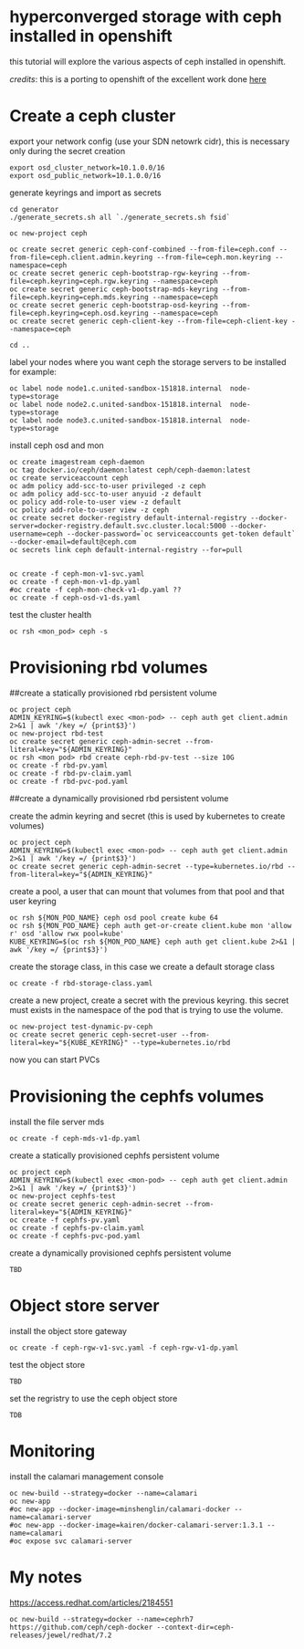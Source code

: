 # hyperconverged storage with ceph installed in openshift
this tutorial will explore the various aspects of ceph installed in openshift.

*credits*:  this is a porting to openshift of the excellent work done [here](https://github.com/ceph/ceph-docker)


# Create a ceph cluster

export your network config (use your SDN netowrk cidr), this is necessary only during the secret creation
```
export osd_cluster_network=10.1.0.0/16
export osd_public_network=10.1.0.0/16
```

generate keyrings and import as secrets
```
cd generator
./generate_secrets.sh all `./generate_secrets.sh fsid`

oc new-project ceph

oc create secret generic ceph-conf-combined --from-file=ceph.conf --from-file=ceph.client.admin.keyring --from-file=ceph.mon.keyring --namespace=ceph
oc create secret generic ceph-bootstrap-rgw-keyring --from-file=ceph.keyring=ceph.rgw.keyring --namespace=ceph
oc create secret generic ceph-bootstrap-mds-keyring --from-file=ceph.keyring=ceph.mds.keyring --namespace=ceph
oc create secret generic ceph-bootstrap-osd-keyring --from-file=ceph.keyring=ceph.osd.keyring --namespace=ceph
oc create secret generic ceph-client-key --from-file=ceph-client-key --namespace=ceph

cd ..
```
label your nodes where you want ceph the storage servers to be installed for example:
```
oc label node node1.c.united-sandbox-151818.internal  node-type=storage
oc label node node2.c.united-sandbox-151818.internal  node-type=storage
oc label node node3.c.united-sandbox-151818.internal  node-type=storage
```
install ceph osd and mon
```
oc create imagestream ceph-daemon
oc tag docker.io/ceph/daemon:latest ceph/ceph-daemon:latest
oc create serviceaccount ceph
oc adm policy add-scc-to-user privileged -z ceph
oc adm policy add-scc-to-user anyuid -z default
oc policy add-role-to-user view -z default
oc policy add-role-to-user view -z ceph
oc create secret docker-registry default-internal-registry --docker-server=docker-registry.default.svc.cluster.local:5000 --docker-username=ceph --docker-password=`oc serviceaccounts get-token default` --docker-email=default@ceph.com
oc secrets link ceph default-internal-registry --for=pull


oc create -f ceph-mon-v1-svc.yaml
oc create -f ceph-mon-v1-dp.yaml
#oc create -f ceph-mon-check-v1-dp.yaml ??
oc create -f ceph-osd-v1-ds.yaml
```
test the cluster health
```
oc rsh <mon_pod> ceph -s
```
# Provisioning rbd volumes

##create a statically provisioned rbd persistent volume
```
oc project ceph
ADMIN_KEYRING=$(kubectl exec <mon-pod> -- ceph auth get client.admin 2>&1 | awk '/key =/ {print$3}')
oc new-project rbd-test
oc create secret generic ceph-admin-secret --from-literal=key="${ADMIN_KEYRING}"
oc rsh <mon pod> rbd create ceph-rbd-pv-test --size 10G
oc create -f rbd-pv.yaml
oc create -f rbd-pv-claim.yaml
oc create -f rbd-pvc-pod.yaml
```
##create a dynamically provisioned rbd persistent volume

create the admin keyring and secret (this is used by kubernetes to create volumes)
```
oc project ceph
ADMIN_KEYRING=$(kubectl exec <mon-pod> -- ceph auth get client.admin 2>&1 | awk '/key =/ {print$3}')
oc create secret generic ceph-admin-secret --type=kubernetes.io/rbd --from-literal=key="${ADMIN_KEYRING}"
```
create a pool, a user that can mount that volumes from that pool and that user keyring
```
oc rsh ${MON_POD_NAME} ceph osd pool create kube 64
oc rsh ${MON_POD_NAME} ceph auth get-or-create client.kube mon 'allow r' osd 'allow rwx pool=kube'
KUBE_KEYRING=$(oc rsh ${MON_POD_NAME} ceph auth get client.kube 2>&1 | awk '/key =/ {print$3}')

```
create the storage class, in this case we create a default storage class
```
oc create -f rbd-storage-class.yaml
```
create a new project, create a secret with the previous keyring. this secret must exists in the namespace of the pod that is trying to use the volume.
```
oc new-project test-dynamic-pv-ceph
oc create secret generic ceph-secret-user --from-literal=key="${KUBE_KEYRING}" --type=kubernetes.io/rbd

```
now you can start PVCs

# Provisioning the cephfs volumes

install the file server mds
```
oc create -f ceph-mds-v1-dp.yaml
```
create a statically provisioned cephfs persistent volume
```
oc project ceph
ADMIN_KEYRING=$(kubectl exec <mon-pod> -- ceph auth get client.admin 2>&1 | awk '/key =/ {print$3}')
oc new-project cephfs-test
oc create secret generic ceph-admin-secret --from-literal=key="${ADMIN_KEYRING}"
oc create -f cephfs-pv.yaml
oc create -f cephfs-pv-claim.yaml
oc create -f cephfs-pvc-pod.yaml
```
create a dynamically provisioned cephfs persistent volume
```
TBD
```
# Object store server

install the object store gateway
```
oc create -f ceph-rgw-v1-svc.yaml -f ceph-rgw-v1-dp.yaml
```
test the object store
```
TBD
```
set the regristry to use the ceph object store
```
TDB
```

# Monitoring
install the calamari management console
```
oc new-build --strategy=docker --name=calamari
oc new-app
#oc new-app --docker-image=minshenglin/calamari-docker --name=calamari-server
#oc new-app --docker-image=kairen/docker-calamari-server:1.3.1 --name=calamari
#oc expose svc calamari-server
```

# My  notes

https://access.redhat.com/articles/2184551

```
oc new-build --strategy=docker --name=cephrh7 https://github.com/ceph/ceph-docker --context-dir=ceph-releases/jewel/redhat/7.2
```

